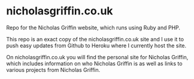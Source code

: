 # nicholasgriffin.co.uk
Repo for the Nicholas Griffin website, which runs using Ruby and PHP.

This repo is an exact copy of the nicholasgriffin.co.uk site and I use it to push easy updates from Github to Heroku where I currently host the site.

On nicholasgriffin.co.uk you will find the personal site for Nicholas Griffin, which includes information on who Nicholas Griffin is as well as links to various projects from Nicholas Griffin.
